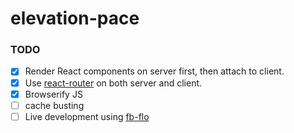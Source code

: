 # elevation-pace

### TODO

- [x] Render React components on server first, then attach to client.
- [x] Use [react-router](https://github.com/rackt/react-router) on both server and client.
- [x] Browserify JS
- [ ] cache busting
- [ ] Live development using [fb-flo](https://github.com/facebook/fb-flo)
